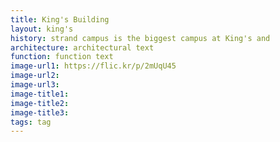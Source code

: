 ```yaml
---
title: King's Building
layout: king's
history: strand campus is the biggest campus at King's and
architecture: architectural text
function: function text
image-url1: https://flic.kr/p/2mUqU45
image-url2:
image-url3:
image-title1:
image-title2:
image-title3:
tags: tag
---
```

